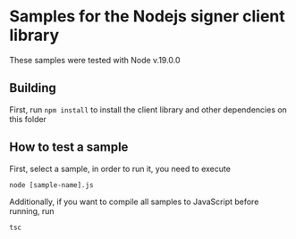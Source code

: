 # Samples for the Nodejs signer client library
These samples were tested with Node v.19.0.0

## Building
First, run `npm install` to install the client library and other dependencies on this folder

## How to test a sample
First, select a sample, in order to run it, you need to execute
```
node [sample-name].js
```
Additionally, if you want to compile all samples to JavaScript before running, run
```
tsc
```
